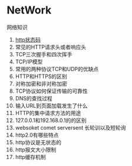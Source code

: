 # NetWork
网络知识


1. [http状态码](https://github.com/AILINGANGEL/NetWork/issues/1)
2. 常见的HTTP请求头或者响应头
3. TCP三次握手和四次挥手
6. TCP/IP模型
7. 常用的两种协议TCP和UDP的优缺点
8. HTTP和HTTPS的区别
9. 对称加密和非对称加密
10. TCP协议如何保证传输的可靠性
11. DNS的查找过程
12. 输入URL到页面加载发生了什么
13. HTTP的集中请求方法的用途
14. 127.0.0.1和192.168.0.1的的区别
15. websoket comet serversent 长轮训以及短轮询
16. http2.0有哪些特点
17. http协议是无状态的
18. http报文大小限制
19. http缓存机制

